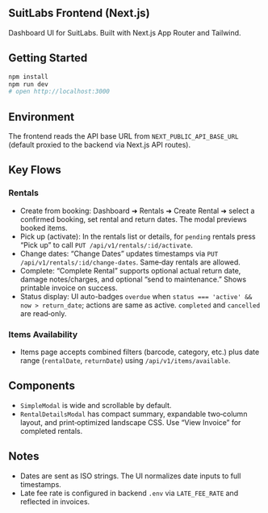 ## SuitLabs Frontend (Next.js)

Dashboard UI for SuitLabs. Built with Next.js App Router and Tailwind.

## Getting Started

```bash
npm install
npm run dev
# open http://localhost:3000
```

## Environment

The frontend reads the API base URL from `NEXT_PUBLIC_API_BASE_URL` (default proxied to the backend via Next.js API routes).

## Key Flows

### Rentals
- Create from booking: Dashboard ➜ Rentals ➜ Create Rental ➜ select a confirmed booking, set rental and return dates. The modal previews booked items.
- Pick up (activate): In the rentals list or details, for `pending` rentals press “Pick up” to call `PUT /api/v1/rentals/:id/activate`.
- Change dates: “Change Dates” updates timestamps via `PUT /api/v1/rentals/:id/change-dates`. Same‑day rentals are allowed.
- Complete: “Complete Rental” supports optional actual return date, damage notes/charges, and optional “send to maintenance.” Shows printable invoice on success.
- Status display: UI auto-badges `overdue` when `status === 'active' && now > return_date`; actions are same as active. `completed` and `cancelled` are read‑only.

### Items Availability
- Items page accepts combined filters (barcode, category, etc.) plus date range (`rentalDate`, `returnDate`) using `/api/v1/items/available`.

## Components
- `SimpleModal` is wide and scrollable by default.
- `RentalDetailsModal` has compact summary, expandable two‑column layout, and print‑optimized landscape CSS. Use “View Invoice” for completed rentals.

## Notes
- Dates are sent as ISO strings. The UI normalizes date inputs to full timestamps.
- Late fee rate is configured in backend `.env` via `LATE_FEE_RATE` and reflected in invoices.
